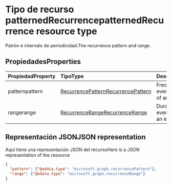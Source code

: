 # <a name="patternedrecurrence-resource-type"></a><span data-ttu-id="90b69-101">Tipo de recurso patternedRecurrence</span><span class="sxs-lookup"><span data-stu-id="90b69-101">patternedRecurrence resource type</span></span>

<span data-ttu-id="90b69-102">Patrón e intervalo de periodicidad.</span><span class="sxs-lookup"><span data-stu-id="90b69-102">The recurrence pattern and range.</span></span>

## <a name="properties"></a><span data-ttu-id="90b69-103">Propiedades</span><span class="sxs-lookup"><span data-stu-id="90b69-103">Properties</span></span>
| <span data-ttu-id="90b69-104">Propiedad</span><span class="sxs-lookup"><span data-stu-id="90b69-104">Property</span></span>     | <span data-ttu-id="90b69-105">Tipo</span><span class="sxs-lookup"><span data-stu-id="90b69-105">Type</span></span>   |<span data-ttu-id="90b69-106">Descripción</span><span class="sxs-lookup"><span data-stu-id="90b69-106">Description</span></span>|
|:---------------|:--------|:----------|
|<span data-ttu-id="90b69-107">pattern</span><span class="sxs-lookup"><span data-stu-id="90b69-107">pattern</span></span>|[<span data-ttu-id="90b69-108">RecurrencePattern</span><span class="sxs-lookup"><span data-stu-id="90b69-108">RecurrencePattern</span></span>](recurrencepattern.md)|<span data-ttu-id="90b69-109">Frecuencia de un evento.</span><span class="sxs-lookup"><span data-stu-id="90b69-109">The frequency of an event.</span></span>|
|<span data-ttu-id="90b69-110">range</span><span class="sxs-lookup"><span data-stu-id="90b69-110">range</span></span>|[<span data-ttu-id="90b69-111">RecurrenceRange</span><span class="sxs-lookup"><span data-stu-id="90b69-111">RecurrenceRange</span></span>](recurrencerange.md)|<span data-ttu-id="90b69-112">Duración de un evento.</span><span class="sxs-lookup"><span data-stu-id="90b69-112">The duration of an event.</span></span>|

## <a name="json-representation"></a><span data-ttu-id="90b69-113">Representación JSON</span><span class="sxs-lookup"><span data-stu-id="90b69-113">JSON representation</span></span>

<span data-ttu-id="90b69-114">Aquí tiene una representación JSON del recurso</span><span class="sxs-lookup"><span data-stu-id="90b69-114">Here is a JSON representation of the resource</span></span>

<!-- {
  "blockType": "resource",
  "optionalProperties": [

  ],
  "@odata.type": "microsoft.graph.patternedRecurrence"
}-->

```json
{
  "pattern": {"@odata.type": "microsoft.graph.recurrencePattern"},
  "range": {"@odata.type": "microsoft.graph.recurrenceRange"}
}

```

<!-- uuid: 8fcb5dbc-d5aa-4681-8e31-b001d5168d79
2015-10-25 14:57:30 UTC -->
<!-- {
  "type": "#page.annotation",
  "description": "patternedRecurrence resource",
  "keywords": "",
  "section": "documentation",
  "tocPath": ""
}-->

